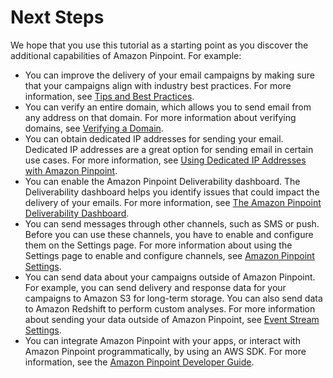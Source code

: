 # Next Steps<a name="gettingstarted-next-steps"></a>

We hope that you use this tutorial as a starting point as you discover the additional capabilities of Amazon Pinpoint\. For example:
+ You can improve the delivery of your email campaigns by making sure that your campaigns align with industry best practices\. For more information, see [Tips and Best Practices](channels-email-best-practices.md)\.
+ You can verify an entire domain, which allows you to send email from any address on that domain\. For more information about verifying domains, see [Verifying a Domain](channels-email-manage-verify.md#channels-email-manage-verify-domain)\.
+ You can obtain dedicated IP addresses for sending your email\. Dedicated IP addresses are a great option for sending email in certain use cases\. For more information, see [Using Dedicated IP Addresses with Amazon Pinpoint](channels-email-dedicated-ips.md)\.
+ You can enable the Amazon Pinpoint Deliverability dashboard\. The Deliverability dashboard helps you identify issues that could impact the delivery of your emails\. For more information, see [The Amazon Pinpoint Deliverability Dashboard](channels-email-deliverability-dashboard.md)\.
+ You can send messages through other channels, such as SMS or push\. Before you can use these channels, you have to enable and configure them on the Settings page\. For more information about using the Settings page to enable and configure channels, see [Amazon Pinpoint Settings](settings.md)\.
+ You can send data about your campaigns outside of Amazon Pinpoint\. For example, you can send delivery and response data for your campaigns to Amazon S3 for long\-term storage\. You can also send data to Amazon Redshift to perform custom analyses\. For more information about sending your data outside of Amazon Pinpoint, see [Event Stream Settings](settings-event-streams.md)\.
+ You can integrate Amazon Pinpoint with your apps, or interact with Amazon Pinpoint programmatically, by using an AWS SDK\. For more information, see the [Amazon Pinpoint Developer Guide](https://docs.aws.amazon.com/pinpoint/latest/developerguide/)\.